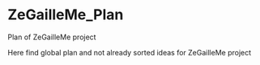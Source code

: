 # ZeGailleMe_Plan
Plan of ZeGailleMe project


Here find global plan and not already sorted ideas for ZeGailleMe project


